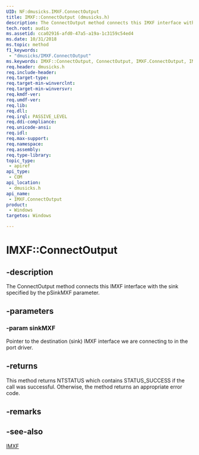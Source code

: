 ```yaml
---
UID: NF:dmusicks.IMXF.ConnectOutput
title: IMXF::ConnectOutput (dmusicks.h)
description: The ConnectOutput method connects this IMXF interface with the sink specified by the pSinkMXF parameter.
tech.root: audio
ms.assetid: cca02916-afd0-47a5-a19a-1c3159c54ed4
ms.date: 10/31/2018
ms.topic: method
f1_keywords:
 - "dmusicks/IMXF.ConnectOutput"
ms.keywords: IMXF::ConnectOutput, ConnectOutput, IMXF.ConnectOutput, IMXF::ConnectOutput, IMXF.ConnectOutput
req.header: dmusicks.h
req.include-header:
req.target-type:
req.target-min-winverclnt:
req.target-min-winversvr:
req.kmdf-ver:
req.umdf-ver:
req.lib:
req.dll:
req.irql: PASSIVE_LEVEL
req.ddi-compliance:
req.unicode-ansi:
req.idl:
req.max-support:
req.namespace:
req.assembly:
req.type-library: 
topic_type: 
 - apiref
api_type: 
 - COM
api_location: 
 - dmusicks.h
api_name: 
 - IMXF.ConnectOutput
product: 
 - Windows
targetos: Windows

---
```


# IMXF::ConnectOutput


## -description

The ConnectOutput method connects this IMXF interface with the sink specified by the pSinkMXF parameter.

## -parameters

### -param sinkMXF

Pointer to the destination (sink) IMXF interface we are connecting to in the port driver.



## -returns
This method returns NTSTATUS which contains STATUS_SUCCESS if the call was successful. Otherwise, the method returns an appropriate error code.

## -remarks

## -see-also

[IMXF](nn-dmusicks-imxf.md)
